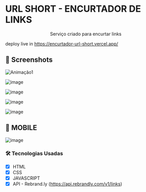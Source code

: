 # URL SHORT - ENCURTADOR DE LINKS 

<p align='center'>Serviço criado para encurtar links</p>

deploy live in https://encurtador-url-short.vercel.app/

## 🎨 Screenshots

![Animação1](https://github.com/luizcarloslzn/encurtador-url/assets/117320155/98c38c37-b7fb-4ebf-862e-2823848083eb)


![image](https://github.com/luizcarloslzn/encurtador-url/assets/117320155/d64a0557-5e6d-41b1-b81c-643a479fc71f)

![image](https://github.com/luizcarloslzn/encurtador-url/assets/117320155/ccd2e5c2-1c22-4547-896b-b9ab7d0da5f4)

![image](https://github.com/luizcarloslzn/encurtador-url/assets/117320155/6e7e2625-1aa7-47fa-8140-236e130cd090)

![image](https://github.com/luizcarloslzn/encurtador-url/assets/117320155/8983e19e-3542-4a8a-8e95-f96f331da1ca)

## 📱 MOBILE

![image](https://github.com/luizcarloslzn/encurtador-url/assets/117320155/38607d36-2e46-4eb5-a9be-999ea74e95ee)


### 🛠 Tecnologias Usadas

- [x] HTML
- [x] CSS
- [x] JAVASCRIPT
- [x] API - Rebrand.ly (https://api.rebrandly.com/v1/links)
